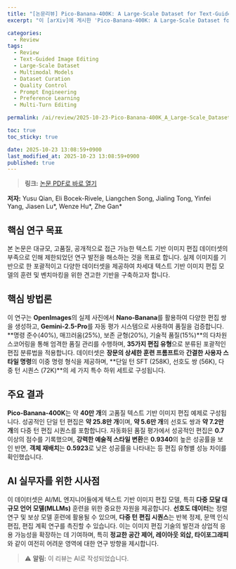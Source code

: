 ```yaml
---
title: "[논문리뷰] Pico-Banana-400K: A Large-Scale Dataset for Text-Guided Image Editing"
excerpt: "이 [arXiv]에 게시한 'Pico-Banana-400K: A Large-Scale Dataset for Text-Guided Image Editing' 논문에 대한 자세한 리뷰입니다."

categories:
  - Review
tags:
  - Review
  - Text-Guided Image Editing
  - Large-Scale Dataset
  - Multimodal Models
  - Dataset Curation
  - Quality Control
  - Prompt Engineering
  - Preference Learning
  - Multi-Turn Editing

permalink: /ai/review/2025-10-23-Pico-Banana-400K_A_Large-Scale_Dataset_for_Text-Guided_Image_Editing/

toc: true
toc_sticky: true

date: 2025-10-23 13:08:59+0900
last_modified_at: 2025-10-23 13:08:59+0900
published: true
---
```

> **링크:** [논문 PDF로 바로 열기](https://arxiv.org/abs/2510.19808)

**저자:** Yusu Qian, Eli Bocek-Rivele, Liangchen Song, Jialing Tong, Yinfei Yang, Jiasen Lu*, Wenze Hu*, Zhe Gan*



## 핵심 연구 목표
본 논문은 대규모, 고품질, 공개적으로 접근 가능한 텍스트 기반 이미지 편집 데이터셋의 부족으로 인해 제한되었던 연구 발전을 해소하는 것을 목표로 합니다. 실제 이미지를 기반으로 한 포괄적이고 다양한 데이터셋을 제공하여 차세대 텍스트 기반 이미지 편집 모델의 훈련 및 벤치마킹을 위한 견고한 기반을 구축하고자 합니다.

## 핵심 방법론
이 연구는 **OpenImages**의 실제 사진에서 **Nano-Banana**를 활용하여 다양한 편집 쌍을 생성하고, **Gemini-2.5-Pro**를 자동 평가 시스템으로 사용하여 품질을 검증합니다. **명령 준수(40%), 매끄러움(25%), 보존 균형(20%), 기술적 품질(15%)**의 다차원 스코어링을 통해 엄격한 품질 관리를 수행하며, **35가지 편집 유형**으로 분류된 포괄적인 편집 분류법을 적용합니다. 데이터셋은 **장문의 상세한 훈련 프롬프트**와 **간결한 사용자 스타일 명령**의 이중 명령 형식을 제공하며, **단일 턴 SFT (258K), 선호도 쌍 (56K), 다중 턴 시퀀스 (72K)**의 세 가지 특수 하위 세트로 구성됩니다.

## 주요 결과
**Pico-Banana-400K**는 약 **40만 개**의 고품질 텍스트 기반 이미지 편집 예제로 구성됩니다. 성공적인 단일 턴 편집은 **약 25.8만 개**이며, **약 5.6만 개**의 선호도 쌍과 **약 7.2만 개**의 다중 턴 편집 시퀀스를 포함합니다. 자동화된 품질 평가에서 성공적인 편집은 **0.7** 이상의 점수를 기록했으며, **강력한 예술적 스타일 변환**은 **0.9340**의 높은 성공률을 보인 반면, **객체 재배치**는 **0.5923**로 낮은 성공률을 나타내는 등 편집 유형별 성능 차이를 확인했습니다.

## AI 실무자를 위한 시사점
이 데이터셋은 AI/ML 엔지니어들에게 텍스트 기반 이미지 편집 모델, 특히 **다중 모달 대규모 언어 모델(MLLMs)** 훈련을 위한 중요한 자원을 제공합니다. **선호도 데이터**는 정렬 연구 및 보상 모델 훈련에 활용될 수 있으며, **다중 턴 편집 시퀀스**는 반복 정제, 문맥 인식 편집, 편집 계획 연구를 촉진할 수 있습니다. 이는 이미지 편집 기술의 발전과 상업적 응용 가능성을 확장하는 데 기여하며, 특히 **정교한 공간 제어, 레이아웃 외삽, 타이포그래피**와 같이 여전히 어려운 영역에 대한 연구 방향을 제시합니다.

> ⚠️ **알림:** 이 리뷰는 AI로 작성되었습니다.
